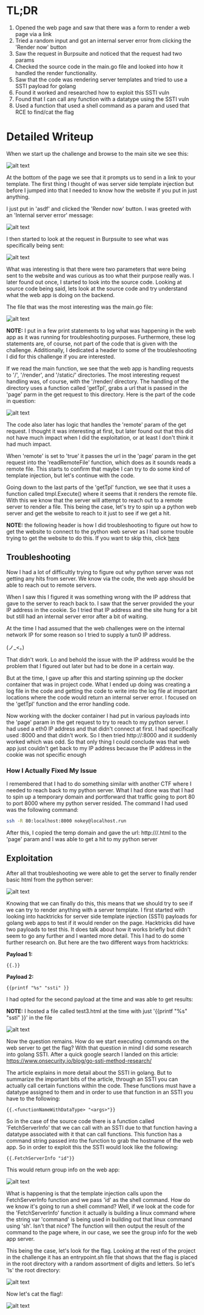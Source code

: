 # TL;DR

1. Opened the web page and saw that there was a form to render a web page via a link
2. Tried a random input and got an internal server error from clicking the 'Render now' button
3. Saw the request in Burpsuite and noticed that the request had two params
4. Checked the source code in the main.go file and looked into how it handled the render functionality.
5. Saw that the code was rendering server templates and tried to use a SSTI payload for golang
6. Found it worked and researched how to exploit this SSTI vuln
7. Found that I can call any function with a datatype using the SSTI vuln
8. Used a function that used a shell command as a param and used that RCE to find/cat the flag

# Detailed Writeup

When we start up the challenge and browse to the main site we see this:

![alt text](https://github.com/GabeALopez/CTF-Writeups/blob/main/Images/HTB/RenderQuest/)

At the bottom of the page we see that it prompts us to send in a link to your template. The first thing I thought of was server side template injection but before I jumped into that I needed to know how the website if you put in just anything. 

I just put in 'asdf' and clicked the 'Render now' button. I was greeted with an 'Internal server error' message:

![alt text](https://github.com/GabeALopez/CTF-Writeups/blob/main/Images/HTB/RenderQuest/)

I then started to look at the request in Burpsuite to see what was specifically being sent:

![alt text](https://github.com/GabeALopez/CTF-Writeups/blob/main/Images/HTB/RenderQuest/)

What was interesting is that there were two parameters that were being sent to the website and was curious as too what their purpose really was. I later found out once, I started to look into the source code. Looking at source code being said, lets look at the source code and try understand what the web app is doing on the backend.

The file that was the most interesting was the main.go file:

![alt text](https://github.com/GabeALopez/CTF-Writeups/blob/main/Images/HTB/RenderQuest/)

**NOTE:** I put in a few print statements to log what was happening in the web app as it was running for troubleshooting purposes. Furthermore, these log statements are, of course, not part of the code that is given with the challenge. Additionally, I dedicated a header to some of the troubleshooting I did for this challenge if you are interested.

If we read the main function, we see that the web app is handling requests to '/', '/render', and '/static/' directories. The most interesting request handling was, of course, with the '/render/ directory. The handling of the directory uses a function called 'getTpl', grabs a url that is passed in the 'page' parm in the get request to this directory. Here is the part of the code in question:

![alt text](https://github.com/GabeALopez/CTF-Writeups/blob/main/Images/HTB/RenderQuest/)

The code also later has logic that handles the 'remote' param of the get request. I thought it was interesting at first, but later found out that this did not have much impact when I did the exploitation, or at least I don't think it had much impact. 

When 'remote' is set to 'true' it passes the url in the 'page' param in the get request into the 'readRemoteFile' function, which does as it sounds reads a remote file. This starts to confirm that maybe I can try to do some kind of template injection, but let's continue with the code. 

Going down to the last parts of the 'getTpl' function, we see that it uses a function called tmpl.Execute() where it seems that it renders the remote file. With this we know that the server will attempt to reach out to a remote server to render a file. This being the case, let's try to spin up a python web server and get the website to reach to it just to see if we get a hit.

**NOTE:** the following header is how I did troubleshooting to figure out how to get the website to connect to the python web server as I had some trouble trying to get the website to do this. If you want to skip this, click [here](#exploitation)

## Troubleshooting

Now I had a lot of difficultly trying to figure out why python server was not getting any hits from server. We know via the code, the web app should be able to reach out to remote servers. 

When I saw this I figured it was something wrong with the IP address that gave to the server to reach back to. I saw that the server provided the your IP address in the cookie. So I tried that IP address and the site hung for a bit but still had an internal server error after a bit of waiting. 

At the time I had assumed that the web challenges were on the internal network IP for some reason so I tried to supply a tun0 IP address.

(ノ_<。)

That didn't work. Lo and behold the issue with the IP address would be the problem that I figured out later but had to be done in a certain way. 

But at the time, I gave up after this and starting spinning up the docker container that was in project code. What I ended up doing was creating a log file in the code and getting the code to write into the log file at important locations where the code would return an internal server error. I focused on the 'getTpl' function and the error handling code.

Now working with the docker container I had put in various payloads into the 'page' param in the get request to try to reach to my python server. I had used a eth0 IP address and that didn't connect at first. I had specifically used <eth0 IP address>:8000 and that didn't work. So I then tried http://<eth0 IP address>:8000 and it suddenly worked which was odd. So that only thing I could conclude was that web app just couldn't get back to my IP address because the IP address in the cookie was not specific enough

### How I Actually Fixed My Issue

I remembered that I had to do something similar with another CTF where I needed to reach back to my python server. What I had done was that I had to spin up a temporary domain and portforward that traffic going to port 80 to port 8000 where my python server resided. The command I had used was the following command:

```bash
ssh -R 80:localhost:8000 nokey@localhost.run
```

After this, I copied the temp domain and gave the url: http://<temp domain name>/<name of html file>.html to the 'page' param and I was able to get a hit to my python server

## Exploitation

After all that troubleshooting we were able to get the server to finally render basic html from the python server:

![alt text](https://github.com/GabeALopez/CTF-Writeups/blob/main/Images/HTB/RenderQuest/)

Knowing that we can finally do this, this means that we should try to see if we can try to render anything with a server template. I first started with looking into hacktricks for server side template injection (SSTI) payloads for golang web apps to test if it would render on the page. Hacktricks did have two payloads to test this. It does talk about how it works briefly but didn't seem to go any further and I wanted more detail. This I had to do some further research on. But here are the two different ways from hacktricks: 

**Payload 1:**
```
{{.}}
```
**Payload 2:**
```
{{printf "%s" "ssti" }}
```

I had opted for the second payload at the time and was able to get results:

**NOTE:** I hosted a file called test3.html at the time with just '{{printf "%s" "ssti" }}' in the file

![alt text](https://github.com/GabeALopez/CTF-Writeups/blob/main/Images/HTB/RenderQuest/)

Now the question remains. How do we start executing commands on the web server to get the flag? With that question in mind I did some research into golang SSTI. After a quick google search I landed on this article: https://www.onsecurity.io/blog/go-ssti-method-research/

The article explains in more detail about the SSTI in golang. But to summarize the important bits of the article, through an SSTI you can actually call certain functions within the code. These functions must have a datatype assigned to them and in order to use that function in an SSTI you have to the following:

```
{{.<functionNameWithDataType> "<args>"}}
```

So in the case of the source code there is a function called 'FetchServerInfo' that we can call with an SSTI due to that function having a datatype associated with it that can call functions. This function has a command string passed into the function to grab the hostname of the web app. So in order to exploit this the SSTI would look like the following:

```
{{.FetchServerInfo "id"}}
```

This would return group info on the web app:

![alt text](https://github.com/GabeALopez/CTF-Writeups/blob/main/Images/HTB/RenderQuest/)

What is happening is that the template injection calls upon the FetchServerInfo function and we pass 'id' as the shell command. How do we know it's going to run a shell command? Well, if we look at the code for the 'FetchServerInfo' function it actually is building a linux command where the string var 'command' is being used in building out that linux command using 'sh'. Isn't that nice? The function will then output the result of the command to the page where, in our case, we see the group info for the web app server. 

This being the case, let's look for the flag. Looking at the rest of the project in the challenge it has an entrypoint.sh file that shows that the flag is placed in the root directory with a random assortment of digits and letters. So let's 'ls' the root directory:

![alt text](https://github.com/GabeALopez/CTF-Writeups/blob/main/Images/HTB/RenderQuest/)

Now let's cat the flag!:

![alt text](https://github.com/GabeALopez/CTF-Writeups/blob/main/Images/HTB/RenderQuest/)